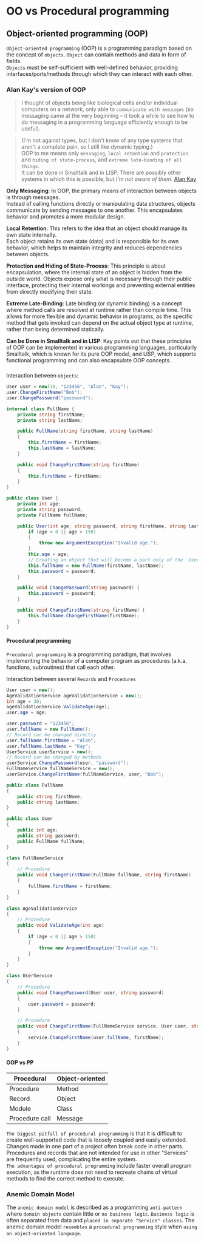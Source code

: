 # OO vs Procedural programming 

## Object-oriented programming (OOP)
`Object-oriented programming` (OOP) is a programming paradigm based on the concept of `objects`.
`Object` can contain methods and data in form of fields.<br> 
`Objects` must be self-sufficient with well-defined behavior, providing interfaces/ports/methods through which they can interact with each other. 

### Alan Kay's version of OOP
> I thought of objects being like biological cells and/or individual computers on a network, only able to `communicate with messages` (so messaging came at the very beginning – it took a while to see how to do messaging in a programming language efficiently enough to be useful).

> (I'm not against types, but I don't know of any type systems that aren't a complete pain, so I still like dynamic typing.)<br>
OOP to me means only `messaging`, `local retention` and `protection` and `hiding of state-process`, and `extreme late-binding of all things`.<br>
It can be done in Smalltalk and in LISP. There are possibly other systems in which this is possible, but *I'm not aware of them*.
[Alan Kay](http://www.purl.org/stefan_ram/pub/doc_kay_oop_en)

**Only Messaging**: In OOP, the primary means of interaction between objects is through messages.<br>
Instead of calling functions directly or manipulating data structures, objects communicate by sending messages to one another. This encapsulates behavior and promotes a more modular design.

**Local Retention**: This refers to the idea that an object should manage its own state internally.<br> 
Each object retains its own state (data) and is responsible for its own behavior, which helps to maintain integrity and reduces dependencies between objects.

**Protection and Hiding of State-Process**: This principle is about encapsulation, where the internal state of an object is hidden from the outside world. Objects expose only what is necessary through their public interface, protecting their internal workings and preventing external entities from directly modifying their state.

**Extreme Late-Binding**: Late binding (or dynamic binding) is a concept where method calls are resolved at runtime rather than compile time. This allows for more flexible and dynamic behavior in programs, as the specific method that gets invoked can depend on the actual object type at runtime, rather than being determined statically.

**Can be Done in Smalltalk and in LISP**: Kay points out that these principles of OOP can be implemented in various programming languages, particularly Smalltalk, which is known for its pure OOP model, and LISP, which supports functional programming and can also encapsulate OOP concepts.

###


Interaction between `objects`:
```csharp
User user = new(30, "123456", "Alan", "Kay");
user.ChangeFirstName("Bob");
user.ChangePassword("password");

internal class FullName {
    private string firstName;
    private string lastName;

    public FullName(string firstName, string lastName)
    {
        this.firstName = firstName;
        this.lastName = lastName;
    }

    public void ChangeFirstName(string firstName)
    {
        this.firstName = firstName;
    }
}

public class User {
    private int age;
    private string password;
    private FullName fullName; 

    public User(int age, string password, string firstName, string lastName) {
        if (age < 0 || age > 150)
        {
            throw new ArgumentException("Invalid age.");
        }
        this.age = age;
        // Creating an object that will become a part only of the `User` object
        this.fullName = new FullName(firstName, lastName);
        this.password = password;
    }

    public void ChangePassword(string password) { 
        this.password = password;
    }

    public void ChangeFirstName(string firstName) {
        this.fullName.ChangeFirstName(firstName);
    }
}
```

#### Procedural programming
`Procedural programming` is a programming paradigm, that involves implementing the behavior of a computer program as procedures (a.k.a. functions, subroutines) that call each other.

Interaction between several `Records` and `Procedures` 
```csharp
User user = new();
AgeValidationService ageValidationService = new();
int age = 30;
ageValidationService.ValidateAge(age);
user.age = age;

user.password = "123456";
user.fullName = new FullName();
// Record can be changed directly
user.fullName.firstName = "Alan";
user.fullName.lastName = "Kay";
UserService userService = new();
// Record can be changed by methods
userService.ChangePassword(user, "password");
FullNameService fullNameService = new();
userService.ChangeFirstName(fullNameService, user, "Bob");

public class FullName
{
    public string firstName;
    public string lastName;
}

public class User
{
    public int age;
    public string password;
    public FullName fullName;
}

class FullNameService
{
    // Procedure
    public void ChangeFirstName(FullName fullName, string firstName)
    {
        fullName.firstName = firstName;
    }
}

class AgeValidationService
{
    // Procedure
    public void ValidateAge(int age)
    {
        if (age < 0 || age > 150)
        {
            throw new ArgumentException("Invalid age.");
        }
    }
}

class UserService
{
    // Procedure
    public void ChangePassword(User user, string password)
    {
        user.password = password;
    }

    // Procedure
    public void ChangeFirstName(FullNameService service, User user, string firstName)
    {
        service.ChangeFirstName(user.fullName, firstName);
    }
}
```

#### OOP vs PP
| Procedural | Object-oriented |
|------------|-----------------|
| Procedure	 | Method          |
| Record	 | Object          |
| Module	 | Class           |
| Procedure call | Message     |

`The biggest pitfall of procedural programming` is that it is difficult to create well-supported code that is loosely coupled and easily extended. Changes made in one part of a project often break code in other parts. Procedures and records that are not intended for use in other "Services" are frequently used, complicating the entire system.<br>
`The advantages of procedural programming` include faster overall program execution, as the runtime does not need to recreate chains of virtual methods to find the correct method to execute.


### Anemic Domain Model
The `anemic domain model` is described as a programming `anti-pattern` where `domain objects` contain little or `no business logic`. `Business logic` is often separated from data and `placed in separate "Service" classes`. The anemic domain model `resembles` a `procedural programming` style when `using an object-oriented language`.